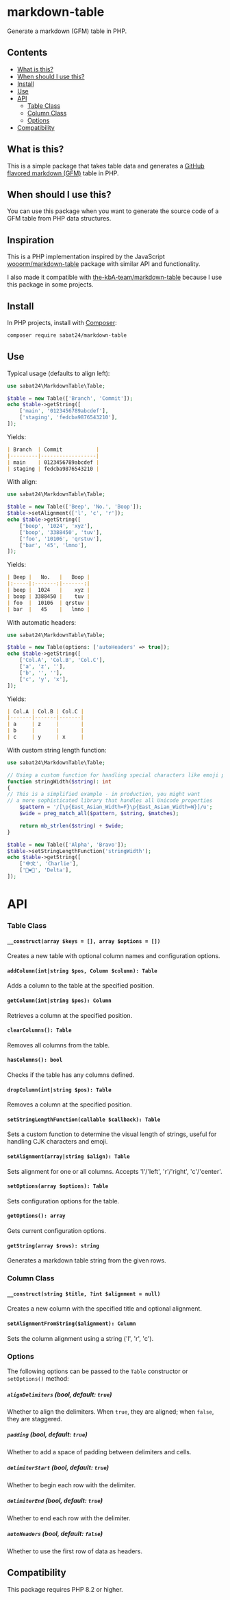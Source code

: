 # markdown-table

Generate a markdown (GFM) table in PHP.

## Contents

* [What is this?](#what-is-this)
* [When should I use this?](#when-should-i-use-this)
* [Install](#install)
* [Use](#use)
* [API](#api)
    * [Table Class](#table-class)
    * [Column Class](#column-class)
    * [Options](#options)
* [Compatibility](#compatibility)

## What is this?

This is a simple package that takes table data and generates a [GitHub flavored
markdown (GFM)](https://docs.github.com/en/github/writing-on-github/working-with-advanced-formatting/organizing-information-with-tables)
table in PHP.

## When should I use this?

You can use this package when you want to generate the source code of a GFM
table from PHP data structures.

## Inspiration

This is a PHP implementation inspired by the
JavaScript [wooorm/markdown-table](https://github.com/wooorm/markdown-table)
package with similar API and functionality.

I also made it compatible with [the-kbA-team/markdown-table](https://github.com/the-kbA-team/markdown-table) because I
use this package in some projects.

## Install

In PHP projects, install with [Composer](https://getcomposer.org/):

```sh
composer require sabat24/markdown-table
```

## Use

Typical usage (defaults to align left):

```php
use sabat24\MarkdownTable\Table;

$table = new Table(['Branch', 'Commit']);
echo $table->getString([
    ['main', '0123456789abcdef'],
    ['staging', 'fedcba9876543210'],
]);
```

Yields:

```markdown
| Branch  | Commit           |
|---------|------------------|
| main    | 0123456789abcdef |
| staging | fedcba9876543210 |
```

With align:

```php
use sabat24\MarkdownTable\Table;

$table = new Table(['Beep', 'No.', 'Boop']);
$table->setAlignment(['l', 'c', 'r']);
echo $table->getString([
    ['beep', '1024', 'xyz'],
    ['boop', '3388450', 'tuv'],
    ['foo', '10106', 'qrstuv'],
    ['bar', '45', 'lmno'],
]);
```

Yields:

```markdown
| Beep |   No.   |   Boop |
|:-----|:-------:|-------:|
| beep |  1024   |    xyz |
| boop | 3388450 |    tuv |
| foo  |  10106  | qrstuv |
| bar  |   45    |   lmno |
```

With automatic headers:

```php
use sabat24\MarkdownTable\Table;

$table = new Table(options: ['autoHeaders' => true]);
echo $table->getString([
    ['Col.A', 'Col.B', 'Col.C'],
    ['a', 'z', ''],
    ['b', '', ''],
    ['c', 'y', 'x'],
]);
```

Yields:

```markdown
| Col.A | Col.B | Col.C |
|-------|-------|-------|
| a     | z     |       |
| b     |       |       |
| c     | y     | x     |
```

With custom string length function:

```php
use sabat24\MarkdownTable\Table;

// Using a custom function for handling special characters like emoji properly
function stringWidth($string): int
{
// This is a simplified example - in production, you might want
// a more sophisticated library that handles all Unicode properties
    $pattern = '/[\p{East_Asian_Width=F}\p{East_Asian_Width=W}]/u';
    $wide = preg_match_all($pattern, $string, $matches);

    return mb_strlen($string) + $wide;
}

$table = new Table(['Alpha', 'Bravo']);
$table->setStringLengthFunction('stringWidth');
echo $table->getString([
    ['中文', 'Charlie'],
    ['👩‍❤️‍👩', 'Delta'],
]);
```

# API

### Table Class

#### `__construct(array $keys = [], array $options = [])`

Creates a new table with optional column names and configuration options.

#### `addColumn(int|string $pos, Column $column): Table`

Adds a column to the table at the specified position.

#### `getColumn(int|string $pos): Column`

Retrieves a column at the specified position.

#### `clearColumns(): Table`

Removes all columns from the table.

#### `hasColumns(): bool`

Checks if the table has any columns defined.

#### `dropColumn(int|string $pos): Table`

Removes a column at the specified position.

#### `setStringLengthFunction(callable $callback): Table`

Sets a custom function to determine the visual length of strings, useful for handling CJK characters and emoji.

#### `setAlignment(array|string $align): Table`

Sets alignment for one or all columns. Accepts 'l'/'left', 'r'/'right', 'c'/'center'.

#### `setOptions(array $options): Table`

Sets configuration options for the table.

#### `getOptions(): array`

Gets current configuration options.

#### `getString(array $rows): string`

Generates a markdown table string from the given rows.

### Column Class

#### `__construct(string $title, ?int $alignment = null)`

Creates a new column with the specified title and optional alignment.

#### `setAlignmentFromString($alignment): Column`

Sets the column alignment using a string ('l', 'r', 'c').

### Options

The following options can be passed to the `Table` constructor or `setOptions()` method:

##### `alignDelimiters` (bool, default: `true`)

Whether to align the delimiters. When `true`, they are aligned; when `false`, they are staggered.

##### `padding` (bool, default: `true`)

Whether to add a space of padding between delimiters and cells.

##### `delimiterStart` (bool, default: `true`)

Whether to begin each row with the delimiter.

##### `delimiterEnd` (bool, default: `true`)

Whether to end each row with the delimiter.

##### `autoHeaders` (bool, default: `false`)

Whether to use the first row of data as headers.

## Compatibility

This package requires PHP 8.2 or higher.
